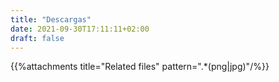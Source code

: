 ```yaml
---
title: "Descargas"
date: 2021-09-30T17:11:11+02:00
draft: false
---
```

{{%attachments title="Related files" pattern=".*(png|jpg)"/%}}

